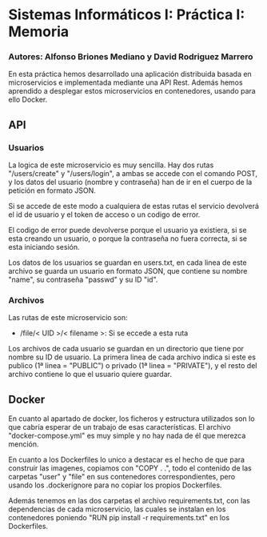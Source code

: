 # Sistemas Informáticos I: Práctica I: Memoria

### Autores: Alfonso Briones Mediano y David Rodriguez Marrero

En esta práctica hemos desarrollado una aplicación distribuida basada en microservicios e implementada mediante una API Rest. Además hemos aprendido a desplegar estos microservicios en contenedores, usando para ello Docker.


## API

### Usuarios

La logica de este microservicio es muy sencilla. Hay dos rutas "/users/create" y "/users/login", a ambas se accede con el comando POST, y los datos del usuario (nombre y contraseña) han de ir en el cuerpo de la petición en formato JSON. 

Si se accede de este modo a cualquiera de estas rutas el servicio devolverá el id de usuario y el token de acceso o un codigo de error.

El codigo de error puede devolverse porque el usuario ya existiera, si se esta creando un usuario, o porque la contraseña no fuera correcta, si se esta iniciando sesión.

Los datos de los usuarios se guardan en users.txt, en cada linea de este archivo se guarda un usuario en formato JSON, que contiene su nombre "name", su contraseña "passwd" y su ID "id".

### Archivos

Las rutas de este microservicio son:
- /file/< UID >/< filename >: Si se eccede a esta ruta 


Los archivos de cada usuario se guardan en un directorio que tiene por nombre su ID de usuario. La primera linea de cada archivo indica si este es publico (1ª linea = "PUBLIC") o privado (1ª linea = "PRIVATE"), y el resto del archivo contiene lo que el usuario quiere guardar.

## Docker

En cuanto al apartado de docker, los ficheros y estructura utilizados son lo que cabría esperar de un trabajo de esas características. El archivo "docker-compose.yml" es muy simple y no hay nada de él que merezca mención. 

En cuanto a los Dockerfiles lo unico a destacar es el hecho de que para construir las imagenes, copiamos con "COPY . .", todo el contenido de las carpetas "user" y "file" en sus contenedores correspondientes, pero usando los .dockerignore para no copiar los propios Dockerfiles. 

Además tenemos en las dos carpetas el archivo requirements.txt, con las dependencias de cada microservicio, las cuales se instalan en los contenedores poniendo "RUN pip install -r requirements.txt" en los Dockerfiles.